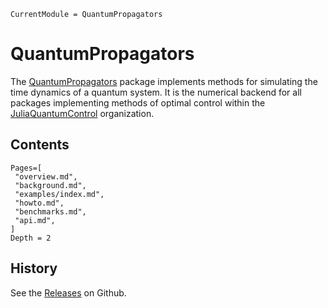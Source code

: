 ```@meta
CurrentModule = QuantumPropagators
```

# QuantumPropagators

The [QuantumPropagators](https://github.com/JuliaQuantumControl/QuantumPropagators.jl) package implements methods for simulating the time dynamics of a quantum system. It is the numerical backend for all packages implementing methods of optimal control within the [JuliaQuantumControl](https://github.com/JuliaQuantumControl) organization.



## Contents

```@contents
Pages=[
 "overview.md",
 "background.md",
 "examples/index.md",
 "howto.md",
 "benchmarks.md",
 "api.md",
]
Depth = 2
```

## History

See the [Releases](https://github.com/JuliaQuantumControl/QuantumPropagators.jl/releases) on Github.
